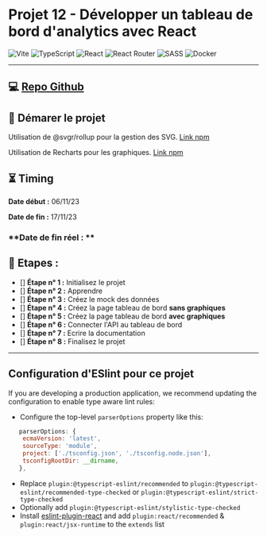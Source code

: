 # Projet 12 - Développer un tableau de bord d'analytics avec React

![Vite](https://img.shields.io/badge/vite-%23646CFF.svg?style=for-the-badge&logo=vite&logoColor=white)
![TypeScript](https://img.shields.io/badge/typescript-%23007ACC.svg?style=for-the-badge&logo=typescript&logoColor=white)
![React](https://img.shields.io/badge/react-%2320232a.svg?style=for-the-badge&logo=react&logoColor=%2361DAFB)
![React Router](https://img.shields.io/badge/React_Router-CA4245?style=for-the-badge&logo=react-router&logoColor=white)
![SASS](https://img.shields.io/badge/SASS-hotpink.svg?style=for-the-badge&logo=SASS&logoColor=white)
![Docker](https://img.shields.io/badge/docker-%230db7ed.svg?style=for-the-badge&logo=docker&logoColor=white)

---

## 💻 [Repo Github](https://github.com/ToxyhDev/OC-Dev_App_JS_React-P12-SportSee)

## 🚀 Démarer le projet

Utilisation de @svgr/rollup pour la gestion des SVG. [Link npm](https://www.npmjs.com/package/@svgr/rollup)

Utilisation de Recharts pour les graphiques. [Link npm](https://www.npmjs.com/package/recharts)

## ⏳ Timing

**Date début :** 06/11/23

**Date de fin :** 17/11/23

### **Date de fin réel : **

## 📑 Etapes :

- [] **Étape n° 1 :** Initialisez le projet
- [] **Étape n° 2 :** Apprendre
- [] **Étape n° 3 :** Créez le mock des données
- [] **Étape n° 4 :** Créez la page tableau de bord **sans graphiques**
- [] **Étape n° 5 :** Créez la page tableau de bord **avec graphiques**
- [] **Étape n° 6 :** Connecter l'API au tableau de bord
- [] **Étape n° 7 :** Ecrire la documentation
- [] **Étape n° 8 :** Finalisez le projet

---

## Configuration d'ESlint pour ce projet

If you are developing a production application, we recommend updating the configuration to enable type aware lint rules:

- Configure the top-level `parserOptions` property like this:

```js
   parserOptions: {
    ecmaVersion: 'latest',
    sourceType: 'module',
    project: ['./tsconfig.json', './tsconfig.node.json'],
    tsconfigRootDir: __dirname,
   },
```

- Replace `plugin:@typescript-eslint/recommended` to `plugin:@typescript-eslint/recommended-type-checked` or `plugin:@typescript-eslint/strict-type-checked`
- Optionally add `plugin:@typescript-eslint/stylistic-type-checked`
- Install [eslint-plugin-react](https://github.com/jsx-eslint/eslint-plugin-react) and add `plugin:react/recommended` & `plugin:react/jsx-runtime` to the `extends` list
